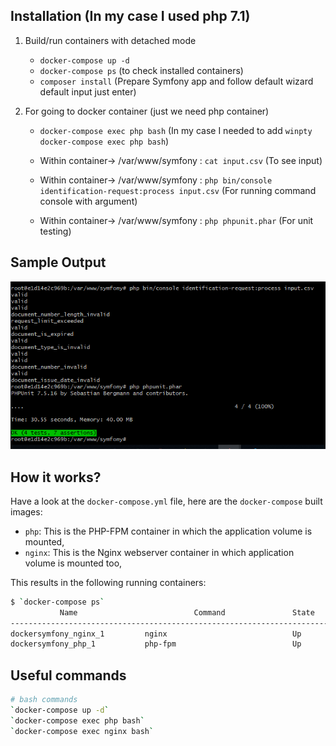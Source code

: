 
## Installation (In my case I used php 7.1)


1. Build/run containers with detached mode
   * `docker-compose up -d`
   * `docker-compose ps` (to check installed containers)
   * `composer install` (Prepare Symfony app and follow default wizard default input just enter)

2. For going to docker container (just we need php container)
    * `docker-compose exec php bash` (In my case I needed to add `winpty docker-compose exec php bash`)
           
    *  Within container-> /var/www/symfony : `cat input.csv` (To see input)
    *  Within container-> /var/www/symfony : 
    `php bin/console identification-request:process input.csv` (For running command console with argument)
    *  Within container-> /var/www/symfony : `php phpunit.phar` (For unit testing)

## Sample Output
![Figure 1-2](Sample-Output.png "Figure 1")


## How it works?

Have a look at the `docker-compose.yml` file, here are the `docker-compose` built images:

* `php`: This is the PHP-FPM container in which the application volume is mounted,
* `nginx`: This is the Nginx webserver container in which application volume is mounted too,

This results in the following running containers:

```bash
$ `docker-compose ps`
           Name                          Command               State              Ports            
--------------------------------------------------------------------------------------------------
dockersymfony_nginx_1         nginx                            Up      443/tcp, 0.0.0.0:80->80/tcp
dockersymfony_php_1           php-fpm                          Up      0.0.0.0:9000->9000/tcp      
```

## Useful commands

```bash
# bash commands
`docker-compose up -d`
`docker-compose exec php bash`
`docker-compose exec nginx bash`

